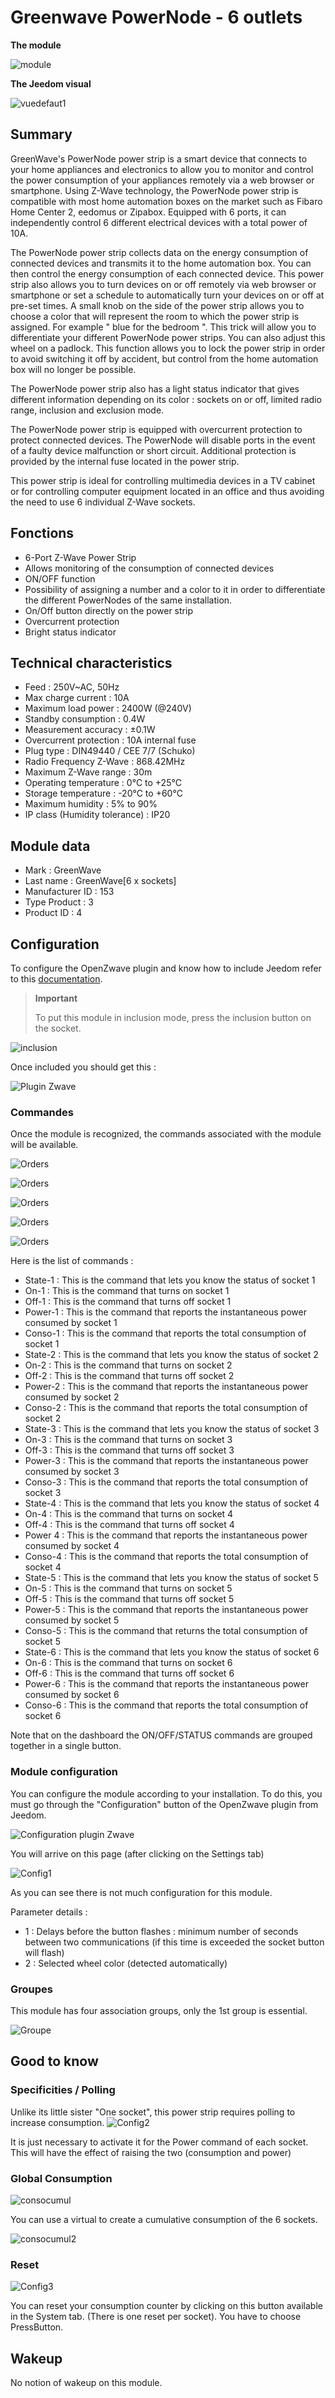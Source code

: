# Greenwave PowerNode - 6 outlets

**The module**

![module](images/greenwave.powernode/module.jpg)

**The Jeedom visual**

![vuedefaut1](images/greenwave.powernode/vuedefaut1.jpg)

## Summary

GreenWave's PowerNode power strip is a smart device that connects to your home appliances and electronics to allow you to monitor and control the power consumption of your appliances remotely via a web browser or smartphone. Using Z-Wave technology, the PowerNode power strip is compatible with most home automation boxes on the market such as Fibaro Home Center 2, eedomus or Zipabox. Equipped with 6 ports, it can independently control 6 different electrical devices with a total power of 10A.

The PowerNode power strip collects data on the energy consumption of connected devices and transmits it to the home automation box. You can then control the energy consumption of each connected device. This power strip also allows you to turn devices on or off remotely via web browser or smartphone or set a schedule to automatically turn your devices on or off at pre-set times. A small knob on the side of the power strip allows you to choose a color that will represent the room to which the power strip is assigned. For example " blue for the bedroom ". This trick will allow you to differentiate your different PowerNode power strips. You can also adjust this wheel on a padlock. This function allows you to lock the power strip in order to avoid switching it off by accident, but control from the home automation box will no longer be possible.

The PowerNode power strip also has a light status indicator that gives different information depending on its color : sockets on or off, limited radio range, inclusion and exclusion mode.

The PowerNode power strip is equipped with overcurrent protection to protect connected devices. The PowerNode will disable ports in the event of a faulty device malfunction or short circuit. Additional protection is provided by the internal fuse located in the power strip.

This power strip is ideal for controlling multimedia devices in a TV cabinet or for controlling computer equipment located in an office and thus avoiding the need to use 6 individual Z-Wave sockets.

## Fonctions

-   6-Port Z-Wave Power Strip
-   Allows monitoring of the consumption of connected devices
-   ON/OFF function
-   Possibility of assigning a number and a color to it in order to differentiate the different PowerNodes of the same installation.
-   On/Off button directly on the power strip
-   Overcurrent protection
-   Bright status indicator

## Technical characteristics

-   Feed : 250V\~AC, 50Hz
-   Max charge current : 10A
-   Maximum load power : 2400W (@240V)
-   Standby consumption : 0.4W
-   Measurement accuracy : ±0.1W
-   Overcurrent protection : 10A internal fuse
-   Plug type : DIN49440 / CEE 7/7 (Schuko)
-   Radio Frequency Z-Wave : 868.42MHz
-   Maximum Z-Wave range : 30m
-   Operating temperature : 0°C to +25°C
-   Storage temperature : -20°C to +60°C
-   Maximum humidity : 5% to 90%
-   IP class (Humidity tolerance) : IP20

## Module data

-   Mark : GreenWave
-   Last name : GreenWave\[6 x sockets\]
-   Manufacturer ID : 153
-   Type Product : 3
-   Product ID : 4

## Configuration

To configure the OpenZwave plugin and know how to include Jeedom refer to this [documentation](https://doc.jeedom.com/en_US/plugins/automation%20protocol/openzwave/).

> **Important**
>
> To put this module in inclusion mode, press the inclusion button on the socket.

![inclusion](images/greenwave.powernode/inclusion.jpg)

Once included you should get this :

![Plugin Zwave](images/greenwave.powernode/information.jpg)

### Commandes

Once the module is recognized, the commands associated with the module will be available.

![Orders](images/greenwave.powernode/commandes.jpg)

![Orders](images/greenwave.powernode/commandes2.jpg)

![Orders](images/greenwave.powernode/commandes3.jpg)

![Orders](images/greenwave.powernode/commandes4.jpg)

![Orders](images/greenwave.powernode/commandes5.jpg)

Here is the list of commands :

-   State-1 : This is the command that lets you know the status of socket 1
-   On-1 : This is the command that turns on socket 1
-   Off-1 : This is the command that turns off socket 1
-   Power-1 : This is the command that reports the instantaneous power consumed by socket 1
-   Conso-1 : This is the command that reports the total consumption of socket 1
-   State-2 : This is the command that lets you know the status of socket 2
-   On-2 : This is the command that turns on socket 2
-   Off-2 : This is the command that turns off socket 2
-   Power-2 : This is the command that reports the instantaneous power consumed by socket 2
-   Conso-2 : This is the command that reports the total consumption of socket 2
-   State-3 : This is the command that lets you know the status of socket 3
-   On-3 : This is the command that turns on socket 3
-   Off-3 : This is the command that turns off socket 3
-   Power-3 : This is the command that reports the instantaneous power consumed by socket 3
-   Conso-3 : This is the command that reports the total consumption of socket 3
-   State-4 : This is the command that lets you know the status of socket 4
-   On-4 : This is the command that turns on socket 4
-   Off-4 : This is the command that turns off socket 4
-   Power 4 : This is the command that reports the instantaneous power consumed by socket 4
-   Conso-4 : This is the command that reports the total consumption of socket 4
-   State-5 : This is the command that lets you know the status of socket 5
-   On-5 : This is the command that turns on socket 5
-   Off-5 : This is the command that turns off socket 5
-   Power-5 : This is the command that reports the instantaneous power consumed by socket 5
-   Conso-5 : This is the command that returns the total consumption of socket 5
-   State-6 : This is the command that lets you know the status of socket 6
-   On-6 : This is the command that turns on socket 6
-   Off-6 : This is the command that turns off socket 6
-   Power-6 : This is the command that reports the instantaneous power consumed by socket 6
-   Conso-6 : This is the command that reports the total consumption of socket 6

Note that on the dashboard the ON/OFF/STATUS commands are grouped together in a single button.

### Module configuration

You can configure the module according to your installation. To do this, you must go through the "Configuration" button of the OpenZwave plugin from Jeedom.

![Configuration plugin Zwave](images/plugin/bouton_configuration.jpg)

You will arrive on this page (after clicking on the Settings tab)

![Config1](images/greenwave.powernode/config1.jpg)

As you can see there is not much configuration for this module.

Parameter details :

-   1 : Delays before the button flashes : minimum number of seconds between two communications (if this time is exceeded the socket button will flash)
-   2 : Selected wheel color (detected automatically)

### Groupes

This module has four association groups, only the 1st group is essential.

![Groupe](images/greenwave.powernode/groupe.jpg)

## Good to know

### Specificities / Polling

Unlike its little sister "One socket", this power strip requires polling to increase consumption.
![Config2](images/greenwave.powernode/config2.jpg)

It is just necessary to activate it for the Power command of each socket. This will have the effect of raising the two (consumption and power)

### Global Consumption

![consocumul](images/greenwave.powernode/consocumul.jpg)

You can use a virtual to create a cumulative consumption of the 6 sockets.

![consocumul2](images/greenwave.powernode/consocumul2.jpg)

### Reset

![Config3](images/greenwave.powernode/config3.jpg)

You can reset your consumption counter by clicking on this button available in the System tab. (There is one reset per socket). You have to choose PressButton.

## Wakeup

No notion of wakeup on this module.
